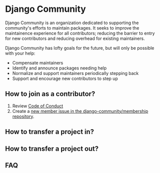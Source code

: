 # Django Community

Django Community is an organization dedicated to supporting the
community's efforts to maintain packages. It seeks to improve the
maintainence experience for all contributors; reducing the barrier
to entry for new contributors and reducing overhead for existing
maintainers.

Django Community has lofty goals for the future, but will only be
possible with your help:

- Compensate maintainers
- Identify and announce packages needing help
- Normalize and support maintainers periodically stepping back
- Support and encourage new contributors to step up

## How to join as a contributor?

1. Review [Code of Conduct](https://github.com/django-community/membership/blob/main/CODE_OF_CONDUCT.md) 
2. Create a [new member issue in the django-community/membership repository](https://github.com/django-community/membership/issues/new/choose).

## How to transfer a project in?

## How to transfer a project out?

## FAQ
